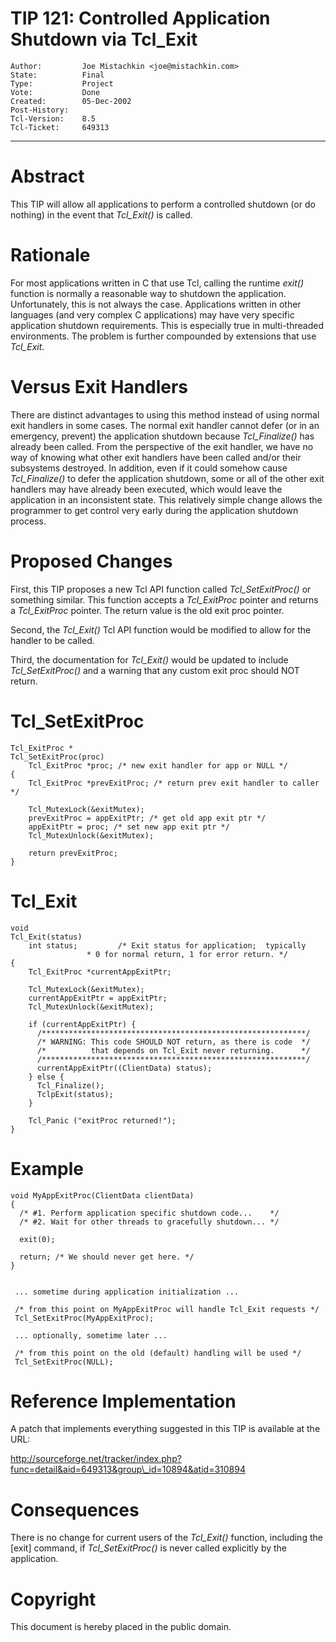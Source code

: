 # TIP 121: Controlled Application Shutdown via Tcl_Exit
	Author:         Joe Mistachkin <joe@mistachkin.com>
	State:          Final
	Type:           Project
	Vote:           Done
	Created:        05-Dec-2002
	Post-History:   
	Tcl-Version:    8.5
	Tcl-Ticket:     649313
-----

# Abstract

This TIP will allow all applications to perform a controlled shutdown
\(or do nothing\) in the event that _Tcl\_Exit\(\)_ is called.

# Rationale

For most applications written in C that use Tcl, calling the runtime
_exit\(\)_ function is normally a reasonable way to shutdown the
application.  Unfortunately, this is not always the case.
Applications written in other languages \(and very complex C
applications\) may have very specific application shutdown
requirements.  This is especially true in multi-threaded
environments.  The problem is further compounded by extensions that
use _Tcl\_Exit_.

# Versus Exit Handlers

There are distinct advantages to using this method instead of using
normal exit handlers in some cases.  The normal exit handler cannot
defer \(or in an emergency, prevent\) the application shutdown because
_Tcl\_Finalize\(\)_ has already been called.  From the perspective of
the exit handler, we have no way of knowing what other exit handlers
have been called and/or their subsystems destroyed. In addition, even
if it could somehow cause _Tcl\_Finalize\(\)_ to defer the application
shutdown, some or all of the other exit handlers may have already
been executed, which would leave the application in an inconsistent
state.  This relatively simple change allows the programmer to get
control very early during the application shutdown process.

# Proposed Changes

First, this TIP proposes a new Tcl API function called
_Tcl\_SetExitProc\(\)_ or something similar.  This function
accepts a _Tcl\_ExitProc_ pointer and returns a _Tcl\_ExitProc_
pointer.  The return value is the old exit proc pointer.

Second, the _Tcl\_Exit\(\)_ Tcl API function would be modified to
allow for the handler to be called.

Third, the documentation for _Tcl\_Exit\(\)_ would be updated to
include _Tcl\_SetExitProc\(\)_ and a warning that any custom exit proc
should NOT return.

# Tcl\_SetExitProc

	Tcl_ExitProc *
	Tcl_SetExitProc(proc)
	    Tcl_ExitProc *proc; /* new exit handler for app or NULL */
	{
	    Tcl_ExitProc *prevExitProc; /* return prev exit handler to caller */
	
	    Tcl_MutexLock(&exitMutex);
	    prevExitProc = appExitPtr; /* get old app exit ptr */
	    appExitPtr = proc; /* set new app exit ptr */
	    Tcl_MutexUnlock(&exitMutex);
	
	    return prevExitProc;
	}

# Tcl\_Exit

	void
	Tcl_Exit(status)
	    int status;			/* Exit status for application;  typically
					 * 0 for normal return, 1 for error return. */
	{
	    Tcl_ExitProc *currentAppExitPtr;
	
	    Tcl_MutexLock(&exitMutex);
	    currentAppExitPtr = appExitPtr;
	    Tcl_MutexUnlock(&exitMutex);
	
	    if (currentAppExitPtr) {
	      /***********************************************************/
	      /* WARNING: This code SHOULD NOT return, as there is code  */
	      /*          that depends on Tcl_Exit never returning.      */
	      /***********************************************************/
	      currentAppExitPtr((ClientData) status);
	    } else {
	      Tcl_Finalize();
	      TclpExit(status);
	    }
	
	    Tcl_Panic ("exitProc returned!");
	}

# Example

	void MyAppExitProc(ClientData clientData)
	{
	  /* #1. Perform application specific shutdown code...    */
	  /* #2. Wait for other threads to gracefully shutdown... */
	
	  exit(0);
	
	  return; /* We should never get here. */
	}
	
	
	 ... sometime during application initialization ...
	
	 /* from this point on MyAppExitProc will handle Tcl_Exit requests */
	 Tcl_SetExitProc(MyAppExitProc);
	
	 ... optionally, sometime later ...
	
	 /* from this point on the old (default) handling will be used */
	 Tcl_SetExitProc(NULL);

# Reference Implementation

A patch that implements everything suggested in this TIP is available
at the URL:

<http://sourceforge.net/tracker/index.php?func=detail&aid=649313&group\_id=10894&atid=310894>

# Consequences

There is no change for current users of the _Tcl\_Exit\(\)_ function,
including the [exit] command, if _Tcl\_SetExitProc\(\)_ is never
called explicitly by the application.

# Copyright

This document is hereby placed in the public domain.

